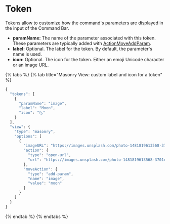 # Token

Tokens allow to customize how the command's parameters are displayed in the input of the Command Bar.

* **paramName:** The name of the parameter associated with this token. These parameters are typically added with [ActionMoveAddParam](command-response-action.md#actionmoveaddparam).
* **label:** Optional. The label for the token. By default, the parameter's name is used.
* **icon:** Optional. The icon for the token. Either an emoji Unicode character or an image URL.

{% tabs %}
{% tab title="Masonry View: custom label and icon for a token" %}
```javascript
{
  "tokens": [
    {
      "paramName": "image",
      "label": "Moon",
      "icon": "🌜"
    }
  ],
  "view": {
    "type": "masonry",
    "options": [
      {
        "imageURL": "https://images.unsplash.com/photo-1481819613568-3701cbc70156",
        "action": {
          "type": "open-url",
          "url": "https://images.unsplash.com/photo-1481819613568-3701cbc70156"
        },
        "moveAction": {
          "type": "add-param",
          "name": "image",
          "value": "moon"
        }
      }
    ]
  }
}
```
{% endtab %}
{% endtabs %}

